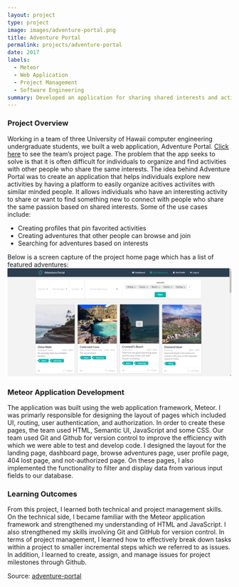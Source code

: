```yaml
---
layout: project
type: project
image: images/adventure-portal.png
title: Adventure Portal
permalink: projects/adventure-portal
date: 2017
labels:
  - Meteor
  - Web Application
  - Project Management
  - Software Engineering
summary: Developed an application for sharing shared interests and activities with the right people.
---
```


### Project Overview
Working in a team of three University of Hawaii computer engineering undergraduate students, we built a web application, Adventure Portal. [Click here](https://adventure-portal.github.io/) to see the team’s project page. 
The problem that the app seeks to solve is that it is often difficult for individuals to organize and find activities with other people who share the same interests. The idea behind Adventure Portal was to create an application that helps individuals explore new activities by having a platform to easily organize acitives activiites with similar minded people. It allows individuals who have an interesting activity to share or want to find something new to connect with people who share the same passion based on shared interests. 
Some of the use cases include:
<ul>
<li>Creating profiles that pin favorited activities</li>
<li>Creating adventures that other people can browse and join</li>
<li>Searching for adventures based on interests</li>
</ul>
Below is a screen capture of the project home page which has a list of featured adventures:

<img class="ui centered image" src="../images/adventure-final.PNG">

### Meteor Application Development
The application was built using the web application framework, Meteor. I was primarly responsible for designing the layout of pages which included UI, routing, user authentication, and authorization. In order to create these pages, the team used HTML, Semantic UI, JavaScript and some CSS. Our team used Git and Github for version control to improve the efficiency with which we were able to test and develop code. I designed the layout for the landing page, dashboard page, browse adventures page, user profile page, 404 lost page, and not-authorized page. On these pages, I also implemented the functionality to filter and display data from various input fields to our database.
### Learning Outcomes
From this project, I learned both technical and project management skills. On the technical side, I became familiar with the Meteor application framework and strengthened my understanding of HTML and JavaScript. I also strengthened my skills involving Git and GitHub for version control. In terms of project management, I learned how to effectively break down tasks within a project to smaller incremental steps which we referred to as issues. In addition, I learned to create, assign, and manage issues for project milestones through Github. 

Source: <a href="https://github.com/adventure-portal/adventure-portal"><i class="large github icon"></i>adventure-portal </a>

